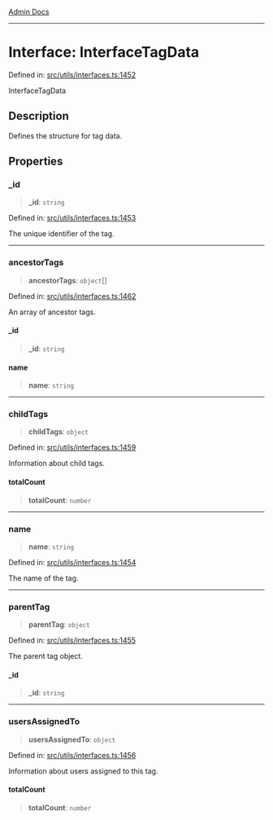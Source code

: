 [Admin Docs](/)

---

# Interface: InterfaceTagData

Defined in: [src/utils/interfaces.ts:1452](https://github.com/PalisadoesFoundation/talawa-admin/blob/main/src/utils/interfaces.ts#L1452)

InterfaceTagData

## Description

Defines the structure for tag data.

## Properties

### \_id

> **\_id**: `string`

Defined in: [src/utils/interfaces.ts:1453](https://github.com/PalisadoesFoundation/talawa-admin/blob/main/src/utils/interfaces.ts#L1453)

The unique identifier of the tag.

---

### ancestorTags

> **ancestorTags**: `object`[]

Defined in: [src/utils/interfaces.ts:1462](https://github.com/PalisadoesFoundation/talawa-admin/blob/main/src/utils/interfaces.ts#L1462)

An array of ancestor tags.

#### \_id

> **\_id**: `string`

#### name

> **name**: `string`

---

### childTags

> **childTags**: `object`

Defined in: [src/utils/interfaces.ts:1459](https://github.com/PalisadoesFoundation/talawa-admin/blob/main/src/utils/interfaces.ts#L1459)

Information about child tags.

#### totalCount

> **totalCount**: `number`

---

### name

> **name**: `string`

Defined in: [src/utils/interfaces.ts:1454](https://github.com/PalisadoesFoundation/talawa-admin/blob/main/src/utils/interfaces.ts#L1454)

The name of the tag.

---

### parentTag

> **parentTag**: `object`

Defined in: [src/utils/interfaces.ts:1455](https://github.com/PalisadoesFoundation/talawa-admin/blob/main/src/utils/interfaces.ts#L1455)

The parent tag object.

#### \_id

> **\_id**: `string`

---

### usersAssignedTo

> **usersAssignedTo**: `object`

Defined in: [src/utils/interfaces.ts:1456](https://github.com/PalisadoesFoundation/talawa-admin/blob/main/src/utils/interfaces.ts#L1456)

Information about users assigned to this tag.

#### totalCount

> **totalCount**: `number`
